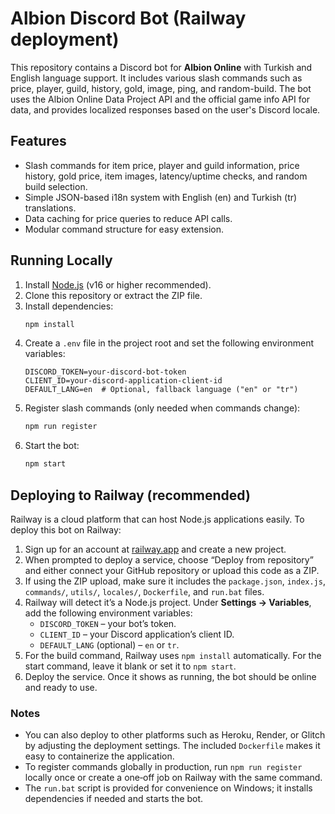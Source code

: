 # Albion Discord Bot (Railway deployment)

This repository contains a Discord bot for **Albion Online** with Turkish and English language support. It includes various slash commands such as price, player, guild, history, gold, image, ping, and random-build. The bot uses the Albion Online Data Project API and the official game info API for data, and provides localized responses based on the user's Discord locale.

## Features

- Slash commands for item price, player and guild information, price history, gold price, item images, latency/uptime checks, and random build selection.
- Simple JSON-based i18n system with English (en) and Turkish (tr) translations.
- Data caching for price queries to reduce API calls.
- Modular command structure for easy extension.

## Running Locally

1. Install [Node.js](https://nodejs.org/) (v16 or higher recommended).
2. Clone this repository or extract the ZIP file.
3. Install dependencies:
   ```bash
   npm install
   ```
4. Create a `.env` file in the project root and set the following environment variables:
   ```env
   DISCORD_TOKEN=your-discord-bot-token
   CLIENT_ID=your-discord-application-client-id
   DEFAULT_LANG=en  # Optional, fallback language ("en" or "tr")
   ```
5. Register slash commands (only needed when commands change):
   ```bash
   npm run register
   ```
6. Start the bot:
   ```bash
   npm start
   ```

## Deploying to Railway (recommended)

Railway is a cloud platform that can host Node.js applications easily. To deploy this bot on Railway:

1. Sign up for an account at [railway.app](https://railway.app/) and create a new project.
2. When prompted to deploy a service, choose “Deploy from repository” and either connect your GitHub repository or upload this code as a ZIP.
3. If using the ZIP upload, make sure it includes the `package.json`, `index.js`, `commands/`, `utils/`, `locales/`, `Dockerfile`, and `run.bat` files.
4. Railway will detect it’s a Node.js project. Under **Settings → Variables**, add the following environment variables:
   - `DISCORD_TOKEN` – your bot’s token.
   - `CLIENT_ID` – your Discord application’s client ID.
   - `DEFAULT_LANG` (optional) – `en` or `tr`.
5. For the build command, Railway uses `npm install` automatically. For the start command, leave it blank or set it to `npm start`.
6. Deploy the service. Once it shows as running, the bot should be online and ready to use.

### Notes

- You can also deploy to other platforms such as Heroku, Render, or Glitch by adjusting the deployment settings. The included `Dockerfile` makes it easy to containerize the application.
- To register commands globally in production, run `npm run register` locally once or create a one‑off job on Railway with the same command.
- The `run.bat` script is provided for convenience on Windows; it installs dependencies if needed and starts the bot.
